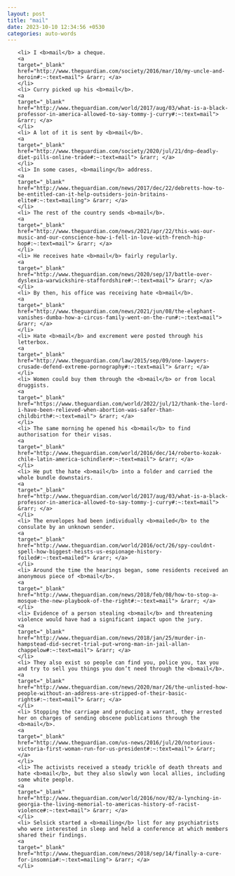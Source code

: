 ```yaml
---
layout: post
title: "mail"
date: 2023-10-10 12:34:56 +0530
categories: auto-words
---
```

<ol>

    <li> I <b>mail</b> a cheque.
    <a 
    target="_blank" 
    href="http://www.theguardian.com/society/2016/mar/10/my-uncle-and-heroin#:~:text=mail"> &rarr; </a>
    </li>
    <li> Curry picked up his <b>mail</b>.
    <a 
    target="_blank" 
    href="http://www.theguardian.com/world/2017/aug/03/what-is-a-black-professor-in-america-allowed-to-say-tommy-j-curry#:~:text=mail"> &rarr; </a>
    </li>
    <li> A lot of it is sent by <b>mail</b>.
    <a 
    target="_blank" 
    href="http://www.theguardian.com/society/2020/jul/21/dnp-deadly-diet-pills-online-trade#:~:text=mail"> &rarr; </a>
    </li>
    <li> In some cases, <b>mailing</b> address.
    <a 
    target="_blank" 
    href="http://www.theguardian.com/news/2017/dec/22/debretts-how-to-be-entitled-can-it-help-outsiders-join-britains-elite#:~:text=mailing"> &rarr; </a>
    </li>
    <li> The rest of the country sends <b>mail</b>.
    <a 
    target="_blank" 
    href="http://www.theguardian.com/news/2021/apr/22/this-was-our-music-and-our-conscience-how-i-fell-in-love-with-french-hip-hop#:~:text=mail"> &rarr; </a>
    </li>
    <li> He receives hate <b>mail</b> fairly regularly.
    <a 
    target="_blank" 
    href="http://www.theguardian.com/news/2020/sep/17/battle-over-dyslexia-warwickshire-staffordshire#:~:text=mail"> &rarr; </a>
    </li>
    <li> By then, his office was receiving hate <b>mail</b>.
    <a 
    target="_blank" 
    href="http://www.theguardian.com/news/2021/jun/08/the-elephant-vanishes-dumba-how-a-circus-family-went-on-the-run#:~:text=mail"> &rarr; </a>
    </li>
    <li> Hate <b>mail</b> and excrement were posted through his letterbox.
    <a 
    target="_blank" 
    href="http://www.theguardian.com/law/2015/sep/09/one-lawyers-crusade-defend-extreme-pornography#:~:text=mail"> &rarr; </a>
    </li>
    <li> Women could buy them through the <b>mail</b> or from local druggists.
    <a 
    target="_blank" 
    href="https://www.theguardian.com/world/2022/jul/12/thank-the-lord-i-have-been-relieved-when-abortion-was-safer-than-childbirth#:~:text=mail"> &rarr; </a>
    </li>
    <li> The same morning he opened his <b>mail</b> to find authorisation for their visas.
    <a 
    target="_blank" 
    href="http://www.theguardian.com/world/2016/dec/14/roberto-kozak-chile-latin-america-schindler#:~:text=mail"> &rarr; </a>
    </li>
    <li> He put the hate <b>mail</b> into a folder and carried the whole bundle downstairs.
    <a 
    target="_blank" 
    href="http://www.theguardian.com/world/2017/aug/03/what-is-a-black-professor-in-america-allowed-to-say-tommy-j-curry#:~:text=mail"> &rarr; </a>
    </li>
    <li> The envelopes had been individually <b>mailed</b> to the consulate by an unknown sender.
    <a 
    target="_blank" 
    href="http://www.theguardian.com/world/2016/oct/26/spy-couldnt-spell-how-biggest-heists-us-espionage-history-foiled#:~:text=mailed"> &rarr; </a>
    </li>
    <li> Around the time the hearings began, some residents received an anonymous piece of <b>mail</b>.
    <a 
    target="_blank" 
    href="http://www.theguardian.com/news/2018/feb/08/how-to-stop-a-mosque-the-new-playbook-of-the-right#:~:text=mail"> &rarr; </a>
    </li>
    <li> Evidence of a person stealing <b>mail</b> and threatening violence would have had a significant impact upon the jury.
    <a 
    target="_blank" 
    href="http://www.theguardian.com/news/2018/jan/25/murder-in-hampstead-did-secret-trial-put-wrong-man-in-jail-allan-chappelow#:~:text=mail"> &rarr; </a>
    </li>
    <li> They also exist so people can find you, police you, tax you and try to sell you things you don’t need through the <b>mail</b>.
    <a 
    target="_blank" 
    href="http://www.theguardian.com/news/2020/mar/26/the-unlisted-how-people-without-an-address-are-stripped-of-their-basic-rights#:~:text=mail"> &rarr; </a>
    </li>
    <li> Stopping the carriage and producing a warrant, they arrested her on charges of sending obscene publications through the <b>mail</b>.
    <a 
    target="_blank" 
    href="http://www.theguardian.com/us-news/2016/jul/20/notorious-victoria-first-woman-run-for-us-president#:~:text=mail"> &rarr; </a>
    </li>
    <li> The activists received a steady trickle of death threats and hate <b>mail</b>, but they also slowly won local allies, including some white people.
    <a 
    target="_blank" 
    href="http://www.theguardian.com/world/2016/nov/02/a-lynching-in-georgia-the-living-memorial-to-americas-history-of-racist-violence#:~:text=mail"> &rarr; </a>
    </li>
    <li> Selsick started a <b>mailing</b> list for any psychiatrists who were interested in sleep and held a conference at which members shared their findings.
    <a 
    target="_blank" 
    href="http://www.theguardian.com/news/2018/sep/14/finally-a-cure-for-insomnia#:~:text=mailing"> &rarr; </a>
    </li>